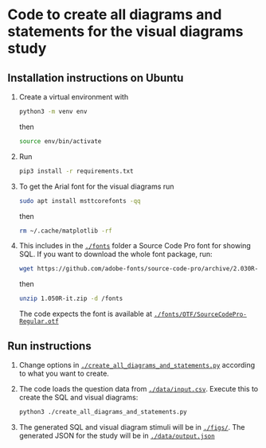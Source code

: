 # Code to create all diagrams and statements for the visual diagrams study

## Installation instructions on Ubuntu

1. Create a virtual environment with

    ```bash
    python3 -m venv env
    ```

    then

    ```bash
    source env/bin/activate
    ```

2. Run

    ```bash
    pip3 install -r requirements.txt
    ```

3. To get the Arial font for the visual diagrams run

   ```bash
   sudo apt install msttcorefonts -qq
   ```

   then

   ```bash
   rm ~/.cache/matplotlib -rf
   ```

4. This includes in the [`./fonts`](./fonts/) folder a Source Code Pro font for showing SQL. If you want to download the whole font package, run:

    ```bash
    wget https://github.com/adobe-fonts/source-code-pro/archive/2.030R-ro/1.050R-it.zip
    ```

    then

    ```bash
    unzip 1.050R-it.zip -d /fonts
    ```

    The code expects the font is available at [`./fonts/OTF/SourceCodePro-Regular.otf`](./fonts/OTF/SourceCodePro-Regular.otf)

## Run instructions

1. Change options in [`./create_all_diagrams_and_statements.py`](./create_all_diagrams_and_statements.py) according to what you want to create.

2. The code loads the question data from [`./data/input.csv`](./data/input.csv). Execute this to create the SQL and visual diagrams:

    ```bash
    python3 ./create_all_diagrams_and_statements.py
    ```

3. The generated SQL and visual diagram stimuli will be in [`./figs/`](./figs/). The generated JSON for the study will be in [`./data/output.json`](./data/output.json)

